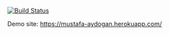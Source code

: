 [![Build Status](https://app.travis-ci.com/4ydogan/PersonalWebsite.svg?token=PBiQtytuXjrsSFsmyz8d&branch=main)](https://app.travis-ci.com/4ydogan/PersonalWebsite)

Demo site: https://mustafa-aydogan.herokuapp.com/